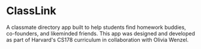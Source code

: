 # ClassLink
A classmate directory app built to help students find homework buddies, co-founders, and likeminded friends. This app was designed and developed as part of Harvard's CS178 curriculum
in collaboration with Olivia Wenzel.
